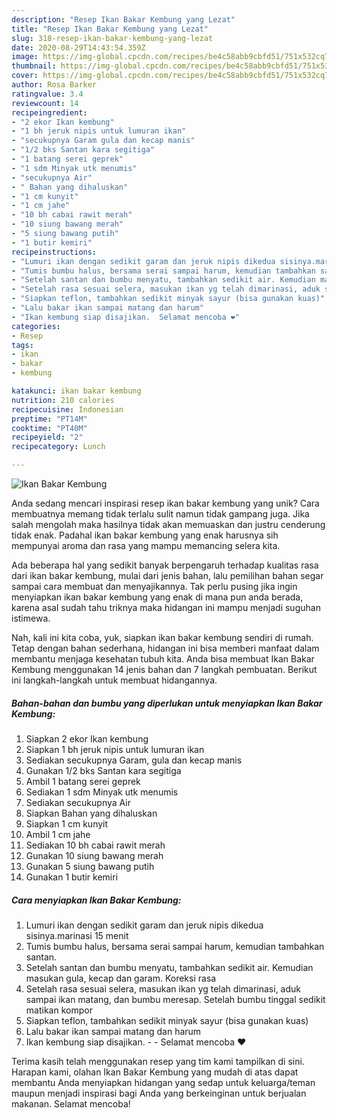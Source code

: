 ```yaml
---
description: "Resep Ikan Bakar Kembung yang Lezat"
title: "Resep Ikan Bakar Kembung yang Lezat"
slug: 318-resep-ikan-bakar-kembung-yang-lezat
date: 2020-08-29T14:43:54.359Z
image: https://img-global.cpcdn.com/recipes/be4c58abb9cbfd51/751x532cq70/ikan-bakar-kembung-foto-resep-utama.jpg
thumbnail: https://img-global.cpcdn.com/recipes/be4c58abb9cbfd51/751x532cq70/ikan-bakar-kembung-foto-resep-utama.jpg
cover: https://img-global.cpcdn.com/recipes/be4c58abb9cbfd51/751x532cq70/ikan-bakar-kembung-foto-resep-utama.jpg
author: Rosa Barker
ratingvalue: 3.4
reviewcount: 14
recipeingredient:
- "2 ekor Ikan kembung"
- "1 bh jeruk nipis untuk lumuran ikan"
- "secukupnya Garam gula dan kecap manis"
- "1/2 bks Santan kara segitiga"
- "1 batang serei geprek"
- "1 sdm Minyak utk menumis"
- "secukupnya Air"
- " Bahan yang dihaluskan"
- "1 cm kunyit"
- "1 cm jahe"
- "10 bh cabai rawit merah"
- "10 siung bawang merah"
- "5 siung bawang putih"
- "1 butir kemiri"
recipeinstructions:
- "Lumuri ikan dengan sedikit garam dan jeruk nipis dikedua sisinya.marinasi 15 menit"
- "Tumis bumbu halus, bersama serai sampai harum, kemudian tambahkan santan."
- "Setelah santan dan bumbu menyatu, tambahkan sedikit air. Kemudian masukan gula, kecap dan garam. Koreksi rasa"
- "Setelah rasa sesuai selera, masukan ikan yg telah dimarinasi, aduk sampai ikan matang, dan bumbu meresap. Setelah bumbu tinggal sedikit matikan kompor"
- "Siapkan teflon, tambahkan sedikit minyak sayur (bisa gunakan kuas)"
- "Lalu bakar ikan sampai matang dan harum"
- "Ikan kembung siap disajikan.  Selamat mencoba ❤️"
categories:
- Resep
tags:
- ikan
- bakar
- kembung

katakunci: ikan bakar kembung 
nutrition: 210 calories
recipecuisine: Indonesian
preptime: "PT14M"
cooktime: "PT40M"
recipeyield: "2"
recipecategory: Lunch

---
```



![Ikan Bakar Kembung](https://img-global.cpcdn.com/recipes/be4c58abb9cbfd51/751x532cq70/ikan-bakar-kembung-foto-resep-utama.jpg)

Anda sedang mencari inspirasi resep ikan bakar kembung yang unik? Cara membuatnya memang tidak terlalu sulit namun tidak gampang juga. Jika salah mengolah maka hasilnya tidak akan memuaskan dan justru cenderung tidak enak. Padahal ikan bakar kembung yang enak harusnya sih mempunyai aroma dan rasa yang mampu memancing selera kita.



Ada beberapa hal yang sedikit banyak berpengaruh terhadap kualitas rasa dari ikan bakar kembung, mulai dari jenis bahan, lalu pemilihan bahan segar sampai cara membuat dan menyajikannya. Tak perlu pusing jika ingin menyiapkan ikan bakar kembung yang enak di mana pun anda berada, karena asal sudah tahu triknya maka hidangan ini mampu menjadi suguhan istimewa.


Nah, kali ini kita coba, yuk, siapkan ikan bakar kembung sendiri di rumah. Tetap dengan bahan sederhana, hidangan ini bisa memberi manfaat dalam membantu menjaga kesehatan tubuh kita. Anda bisa membuat Ikan Bakar Kembung menggunakan 14 jenis bahan dan 7 langkah pembuatan. Berikut ini langkah-langkah untuk membuat hidangannya.

<!--inarticleads1-->

##### Bahan-bahan dan bumbu yang diperlukan untuk menyiapkan Ikan Bakar Kembung:

1. Siapkan 2 ekor Ikan kembung
1. Siapkan 1 bh jeruk nipis untuk lumuran ikan
1. Sediakan secukupnya Garam, gula dan kecap manis
1. Gunakan 1/2 bks Santan kara segitiga
1. Ambil 1 batang serei geprek
1. Sediakan 1 sdm Minyak utk menumis
1. Sediakan secukupnya Air
1. Siapkan  Bahan yang dihaluskan
1. Siapkan 1 cm kunyit
1. Ambil 1 cm jahe
1. Sediakan 10 bh cabai rawit merah
1. Gunakan 10 siung bawang merah
1. Gunakan 5 siung bawang putih
1. Gunakan 1 butir kemiri




<!--inarticleads2-->

##### Cara menyiapkan Ikan Bakar Kembung:

1. Lumuri ikan dengan sedikit garam dan jeruk nipis dikedua sisinya.marinasi 15 menit
1. Tumis bumbu halus, bersama serai sampai harum, kemudian tambahkan santan.
1. Setelah santan dan bumbu menyatu, tambahkan sedikit air. Kemudian masukan gula, kecap dan garam. Koreksi rasa
1. Setelah rasa sesuai selera, masukan ikan yg telah dimarinasi, aduk sampai ikan matang, dan bumbu meresap. Setelah bumbu tinggal sedikit matikan kompor
1. Siapkan teflon, tambahkan sedikit minyak sayur (bisa gunakan kuas)
1. Lalu bakar ikan sampai matang dan harum
1. Ikan kembung siap disajikan. -  - Selamat mencoba ❤️




Terima kasih telah menggunakan resep yang tim kami tampilkan di sini. Harapan kami, olahan Ikan Bakar Kembung yang mudah di atas dapat membantu Anda menyiapkan hidangan yang sedap untuk keluarga/teman maupun menjadi inspirasi bagi Anda yang berkeinginan untuk berjualan makanan. Selamat mencoba!
